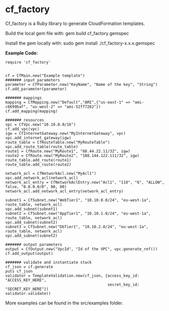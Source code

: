 cf_factory
==========

Cf_factory is a Ruby library to generate CloudFormation templates.

Build the local gem file with:
gem build cf_factory.gemspec

Install the gem locally with:
sudo gem install ./cf_factory-x.x.x.gemspec

**Example Code:**
    
    require 'cf_factory'


    cf = CfMain.new("Example template")
    ####### input parameters
    parameter = CfParameter.new("KeyName", "Name of the key", "String")
    cf.add_parameter(parameter)

    ####### mappings
    mapping = CfMapping.new("Default","AMI",{"us-east-1" => "ami-c6699baf", "us-west-2" => "ami-52ff7262"})
    cf.add_mapping(mapping)

    ####### resources
    vpc = CfVpc.new("10.10.0.0/16")
    cf.add_vpc(vpc)
    igw = CfInternetGateway.new("MyInternetGateway", vpc)
    vpc.add_internet_gateway(igw)
    route_table = CfRouteTable.new("MyRouteTable")
    vpc.add_route_table(route_table)
    route1 = CfRoute.new("MyRoute1", "88.44.22.11/32", igw)
    route2 = CfRoute.new("MyRoute2", "188.144.122.111/32", igw)
    route_table.add_route(route1)
    route_table.add_route(route2)

    network_acl = CfNetworkAcl.new("MyAcl1")
    vpc.add_network_acl(network_acl)
    network_acl_entry = CfNetworkAclEntry.new("Acl1", "110", "6", "ALLOW",  false, "0.0.0.0/0", 80, 80)
    network_acl.add_network_acl_entry(network_acl_entry)

    subnet1 = CfSubnet.new("WebTier1", "10.10.0.0/24", "eu-west-1a", route_table, network_acl)
    vpc.add_subnet(subnet1)
    subnet2 = CfSubnet.new("AppTier1", "10.10.1.0/24", "eu-west-1a", route_table, network_acl)
    vpc.add_subnet(subnet2)
    subnet3 = CfSubnet.new("DbTier1", "10.10.2.0/24", "eu-west-1a", route_table, network_acl)
    vpc.add_subnet(subnet2)

    ####### output parameters
    output = CfOutput.new("VpcId", "Id of the VPC", vpc.generate_ref())
    cf.add_output(output)

    ####### validate and instantiate stack
    cf_json = cf.generate
    puts cf_json
    validator = TemplateValidation.new(cf_json, {access_key_id: "ACCESS_KEY_HERE",
                                                 secret_key_id: "SECRET_KEY_HERE"})
    validator.validate()


More examples can be found in the src/examples folder.
